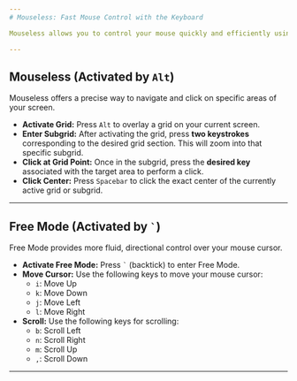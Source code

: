 ```yaml
---
# Mouseless: Fast Mouse Control with the Keyboard

Mouseless allows you to control your mouse quickly and efficiently using only your keyboard, significantly speeding up your workflow.

---
```


## Mouseless (Activated by `Alt`)

Mouseless offers a precise way to navigate and click on specific areas of your screen.

* **Activate Grid:** Press `Alt` to overlay a grid on your current screen.
* **Enter Subgrid:** After activating the grid, press **two keystrokes** corresponding to the desired grid section. This will zoom into that specific subgrid.
* **Click at Grid Point:** Once in the subgrid, press the **desired key** associated with the target area to perform a click.
* **Click Center:** Press `Spacebar` to click the exact center of the currently active grid or subgrid.

---

## Free Mode (Activated by `` ` ``)

Free Mode provides more fluid, directional control over your mouse cursor.

* **Activate Free Mode:** Press `` ` `` (backtick) to enter Free Mode.
* **Move Cursor:** Use the following keys to move your mouse cursor:
    * `i`: Move Up
    * `k`: Move Down
    * `j`: Move Left
    * `l`: Move Right
* **Scroll:** Use the following keys for scrolling:
    * `b`: Scroll Left
    * `n`: Scroll Right
    * `m`: Scroll Up
    * `,`: Scroll Down

---